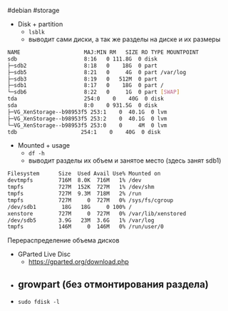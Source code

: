 #debian #storage
- Disk + partition
	- `lsblk`
	- выводит сами диски, а так же разделы на диске и их размеры
```bash
NAME                    MAJ:MIN RM   SIZE RO TYPE MOUNTPOINT
sdb                     8:16   0 111.8G  0 disk
├─sdb2                  8:18   0    18G  0 part
├─sdb5                  8:21   0     4G  0 part /var/log
├─sdb3                  8:19   0   512M  0 part
├─sdb1                  8:17   0    18G  0 part /
└─sdb6                  8:22   0     1G  0 part [SWAP]
tda                     254:0    0    40G  0 disk
sda                     8:0    0 931.5G  0 disk
├─VG_XenStorage--b98953f5 253:1    0  40.1G  0 lvm
├─VG_XenStorage--b98953f5 253:2    0  40.1G  0 lvm
└─VG_XenStorage--b98953f5 253:0    0     4M  0 lvm
tdb                    254:1    0    40G  0 disk
```

- Mounted + usage
	- `df -h`
	- выводит разделы их объем и занятое место (здесь занят sdb1)
```bash
Filesystem      Size  Used Avail Use% Mounted on
devtmpfs        716M  8.0K  716M   1% /dev
tmpfs           727M  152K  727M   1% /dev/shm
tmpfs           727M  9.3M  718M   2% /run
tmpfs           727M     0  727M   0% /sys/fs/cgroup
/dev/sdb1        18G   18G     0 100% /
xenstore        727M     0  727M   0% /var/lib/xenstored
/dev/sdb5       3.9G   23M  3.6G   1% /var/log
tmpfs           146M     0  146M   0% /run/user/0

```

Перераспределение объема дисков
- GParted Live Disc
	- https://gparted.org/download.php
- growpart (без отмонтирования раздела)
	- 
- `sudo fdisk -l`